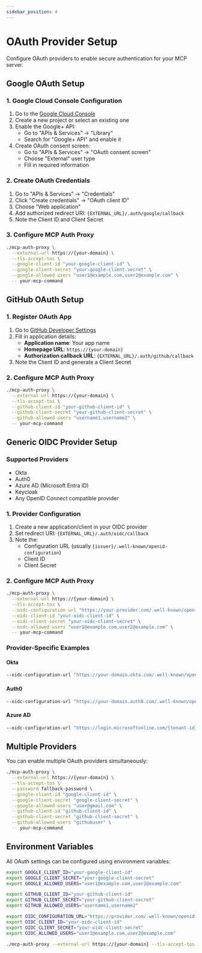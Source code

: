```yaml
---
sidebar_position: 4
---
```


# OAuth Provider Setup

Configure OAuth providers to enable secure authentication for your MCP server.

## Google OAuth Setup

### 1. Google Cloud Console Configuration

1. Go to the [Google Cloud Console](https://console.cloud.google.com/)
2. Create a new project or select an existing one
3. Enable the Google+ API:
   - Go to "APIs & Services" → "Library"
   - Search for "Google+ API" and enable it
4. Create OAuth consent screen:
   - Go to "APIs & Services" → "OAuth consent screen"
   - Choose "External" user type
   - Fill in required information

### 2. Create OAuth Credentials

1. Go to "APIs & Services" → "Credentials"
2. Click "Create credentials" → "OAuth client ID"
3. Choose "Web application"
4. Add authorized redirect URI: `{EXTERNAL_URL}/.auth/google/callback`
5. Note the Client ID and Client Secret

### 3. Configure MCP Auth Proxy

```bash
./mcp-auth-proxy \
  --external-url https://{your-domain} \
  --tls-accept-tos \
  --google-client-id "your-google-client-id" \
  --google-client-secret "your-google-client-secret" \
  --google-allowed-users "user1@example.com,user2@example.com" \
  -- your-mcp-command
```

## GitHub OAuth Setup

### 1. Register OAuth App

1. Go to [GitHub Developer Settings](https://github.com/settings/applications/new)
2. Fill in application details:
   - **Application name**: Your app name
   - **Homepage URL**: `https://{your-domain}`
   - **Authorization callback URL**: `{EXTERNAL_URL}/.auth/github/callback`
3. Note the Client ID and generate a Client Secret

### 2. Configure MCP Auth Proxy

```bash
./mcp-auth-proxy \
  --external-url https://{your-domain} \
  --tls-accept-tos \
  --github-client-id "your-github-client-id" \
  --github-client-secret "your-github-client-secret" \
  --github-allowed-users "username1,username2" \
  -- your-mcp-command
```

## Generic OIDC Provider Setup

### Supported Providers

- Okta
- Auth0
- Azure AD (Microsoft Entra ID)
- Keycloak
- Any OpenID Connect compatible provider

### 1. Provider Configuration

1. Create a new application/client in your OIDC provider
2. Set redirect URI: `{EXTERNAL_URL}/.auth/oidc/callback`
3. Note the:
   - Configuration URL (usually `{issuer}/.well-known/openid-configuration`)
   - Client ID
   - Client Secret

### 2. Configure MCP Auth Proxy

```bash
./mcp-auth-proxy \
  --external-url https://{your-domain} \
  --tls-accept-tos \
  --oidc-configuration-url "https://your-provider.com/.well-known/openid-configuration" \
  --oidc-client-id "your-oidc-client-id" \
  --oidc-client-secret "your-oidc-client-secret" \
  --oidc-allowed-users "user1@example.com,user2@example.com" \
  -- your-mcp-command
```

### Provider-Specific Examples

#### Okta

```bash
--oidc-configuration-url "https://your-domain.okta.com/.well-known/openid-configuration"
```

#### Auth0

```bash
--oidc-configuration-url "https://your-domain.auth0.com/.well-known/openid-configuration"
```

#### Azure AD

```bash
--oidc-configuration-url "https://login.microsoftonline.com/{tenant-id}/v2.0/.well-known/openid-configuration"
```

## Multiple Providers

You can enable multiple OAuth providers simultaneously:

```bash
./mcp-auth-proxy \
  --external-url https://{your-domain} \
  --tls-accept-tos \
  --password fallback-password \
  --google-client-id "google-client-id" \
  --google-client-secret "google-client-secret" \
  --google-allowed-users "user@gmail.com" \
  --github-client-id "github-client-id" \
  --github-client-secret "github-client-secret" \
  --github-allowed-users "githubuser" \
  -- your-mcp-command
```

## Environment Variables

All OAuth settings can be configured using environment variables:

```bash
export GOOGLE_CLIENT_ID="your-google-client-id"
export GOOGLE_CLIENT_SECRET="your-google-client-secret"
export GOOGLE_ALLOWED_USERS="user1@example.com,user2@example.com"

export GITHUB_CLIENT_ID="your-github-client-id"
export GITHUB_CLIENT_SECRET="your-github-client-secret"
export GITHUB_ALLOWED_USERS="username1,username2"

export OIDC_CONFIGURATION_URL="https://provider.com/.well-known/openid-configuration"
export OIDC_CLIENT_ID="your-oidc-client-id"
export OIDC_CLIENT_SECRET="your-oidc-client-secret"
export OIDC_ALLOWED_USERS="user1@example.com,user2@example.com"

./mcp-auth-proxy --external-url https://{your-domain} --tls-accept-tos -- your-mcp-command
```
